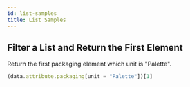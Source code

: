 ```yaml
---
id: list-samples
title: List Samples
---
```


## Filter a List and Return the First Element

Return the first packaging element which unit is "Palette".

```js
(data.attribute.packaging[unit = "Palette"])[1]
```
